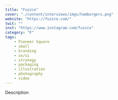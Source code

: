 ```yaml
---
title: "Fuzzco"
cover: "./content/interviews/imgs/hamburgers.png"
website: "https://fuzzco.com/"
twit: ""
inst: "https://www.instagram.com/fuzzco"
category: "F"
tags:
    - Pioneer Square
    - small
    - branding
    - ux/ui
    - strategy
    - packaging
    - illustration
    - photography
    - video
---
```


Description
